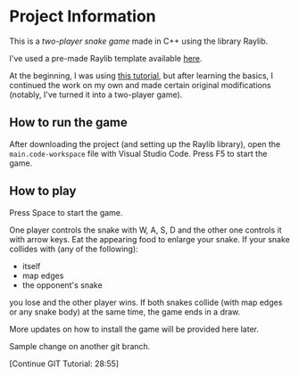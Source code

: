 # Project Information

This is a _two-player snake game_ made in C++ using the library Raylib.

I've used a pre-made Raylib template available [here](https://github.com/educ8s/Raylib-CPP-Starter-Template-for-VSCODE-V2).

At the beginning, I was using [this tutorial](https://www.youtube.com/watch?v=1zVlRXd8f7g), but after learning the basics, I continued the work on my own and made certain original modifications (notably, I've turned it into a two-player game).

## How to run the game

After downloading the project (and setting up the Raylib library), open the `main.code-workspace` file with Visual Studio Code. Press F5 to start the game.

## How to play

Press Space to start the game.

One player controls the snake with W, A, S, D and the other one controls it with arrow keys. Eat the appearing food to enlarge your snake. If your snake collides with (any of the following):

-   itself
-   map edges
-   the opponent's snake

you lose and the other player wins. If both snakes collide (with map edges or any snake body) at the same time, the game ends in a draw.

More updates on how to install the game will be provided here later.

Sample change on another git branch.

[Continue GIT Tutorial: 28:55]
